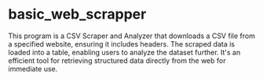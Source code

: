 # basic_web_scrapper
This program is a CSV Scraper and Analyzer that downloads a CSV file from a specified website, ensuring it includes headers. The scraped data is loaded into a table, enabling users to analyze the dataset further. It's an efficient tool for retrieving structured data directly from the web for immediate use.
